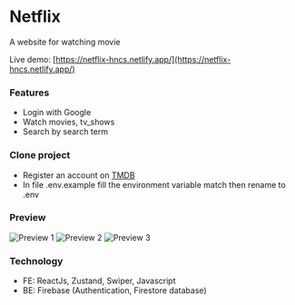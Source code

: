 # Netflix

A website for watching movie

Live demo: [https://netflix-hncs.netlify.app/](https://netflix-hncs.netlify.app/)

### Features

- Login with Google
- Watch movies, tv_shows
- Search by search term

### Clone project

- Register an account on [TMDB](https://www.themoviedb.org/?language=vi)
- In file .env.example fill the environment variable match then rename to .env

### Preview

![Preview 1](https://res.cloudinary.com/dynupxxry/image/upload/v1657818043/netflix/login_mg2q4o.png)
![Preview 2](https://res.cloudinary.com/dynupxxry/image/upload/v1657818115/netflix/home_xqnds9.png)
![Preview 3](https://res.cloudinary.com/dynupxxry/image/upload/v1657818176/netflix/watch_cc0lcd.png)

### Technology

- FE: ReactJs, Zustand, Swiper, Javascript
- BE: Firebase (Authentication, Firestore database)
